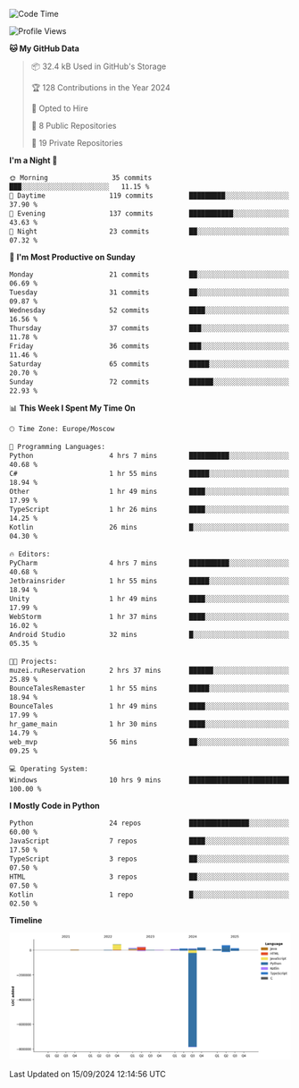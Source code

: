 <!--START_SECTION:waka-->
![Code Time](http://img.shields.io/badge/Code%20Time-519%20hrs%2032%20mins-blue)

![Profile Views](http://img.shields.io/badge/Profile%20Views-2-blue)

**🐱 My GitHub Data** 

> 📦 32.4 kB Used in GitHub's Storage 
 > 
> 🏆 128 Contributions in the Year 2024
 > 
> 💼 Opted to Hire
 > 
> 📜 8 Public Repositories 
 > 
> 🔑 19 Private Repositories 
 > 
**I'm a Night 🦉** 

```text
🌞 Morning                35 commits          ███░░░░░░░░░░░░░░░░░░░░░░   11.15 % 
🌆 Daytime                119 commits         █████████░░░░░░░░░░░░░░░░   37.90 % 
🌃 Evening                137 commits         ███████████░░░░░░░░░░░░░░   43.63 % 
🌙 Night                  23 commits          ██░░░░░░░░░░░░░░░░░░░░░░░   07.32 % 
```
📅 **I'm Most Productive on Sunday** 

```text
Monday                   21 commits          ██░░░░░░░░░░░░░░░░░░░░░░░   06.69 % 
Tuesday                  31 commits          ██░░░░░░░░░░░░░░░░░░░░░░░   09.87 % 
Wednesday                52 commits          ████░░░░░░░░░░░░░░░░░░░░░   16.56 % 
Thursday                 37 commits          ███░░░░░░░░░░░░░░░░░░░░░░   11.78 % 
Friday                   36 commits          ███░░░░░░░░░░░░░░░░░░░░░░   11.46 % 
Saturday                 65 commits          █████░░░░░░░░░░░░░░░░░░░░   20.70 % 
Sunday                   72 commits          ██████░░░░░░░░░░░░░░░░░░░   22.93 % 
```


📊 **This Week I Spent My Time On** 

```text
🕑︎ Time Zone: Europe/Moscow

💬 Programming Languages: 
Python                   4 hrs 7 mins        ██████████░░░░░░░░░░░░░░░   40.68 % 
C#                       1 hr 55 mins        █████░░░░░░░░░░░░░░░░░░░░   18.94 % 
Other                    1 hr 49 mins        ████░░░░░░░░░░░░░░░░░░░░░   17.99 % 
TypeScript               1 hr 26 mins        ████░░░░░░░░░░░░░░░░░░░░░   14.25 % 
Kotlin                   26 mins             █░░░░░░░░░░░░░░░░░░░░░░░░   04.30 % 

🔥 Editors: 
PyCharm                  4 hrs 7 mins        ██████████░░░░░░░░░░░░░░░   40.68 % 
Jetbrainsrider           1 hr 55 mins        █████░░░░░░░░░░░░░░░░░░░░   18.94 % 
Unity                    1 hr 49 mins        ████░░░░░░░░░░░░░░░░░░░░░   17.99 % 
WebStorm                 1 hr 37 mins        ████░░░░░░░░░░░░░░░░░░░░░   16.02 % 
Android Studio           32 mins             █░░░░░░░░░░░░░░░░░░░░░░░░   05.35 % 

🐱‍💻 Projects: 
muzei.ruReservation      2 hrs 37 mins       ██████░░░░░░░░░░░░░░░░░░░   25.89 % 
BounceTalesRemaster      1 hr 55 mins        █████░░░░░░░░░░░░░░░░░░░░   18.94 % 
BounceTales              1 hr 49 mins        ████░░░░░░░░░░░░░░░░░░░░░   17.99 % 
hr_game_main             1 hr 30 mins        ████░░░░░░░░░░░░░░░░░░░░░   14.79 % 
web_mvp                  56 mins             ██░░░░░░░░░░░░░░░░░░░░░░░   09.25 % 

💻 Operating System: 
Windows                  10 hrs 9 mins       █████████████████████████   100.00 % 
```

**I Mostly Code in Python** 

```text
Python                   24 repos            ███████████████░░░░░░░░░░   60.00 % 
JavaScript               7 repos             ████░░░░░░░░░░░░░░░░░░░░░   17.50 % 
TypeScript               3 repos             ██░░░░░░░░░░░░░░░░░░░░░░░   07.50 % 
HTML                     3 repos             ██░░░░░░░░░░░░░░░░░░░░░░░   07.50 % 
Kotlin                   1 repo              █░░░░░░░░░░░░░░░░░░░░░░░░   02.50 % 
```



**Timeline**

![Lines of Code chart](https://raw.githubusercontent.com/adlemx/adlemx/main/assets/bar_graph.png)


 Last Updated on 15/09/2024 12:14:56 UTC
<!--END_SECTION:waka-->
